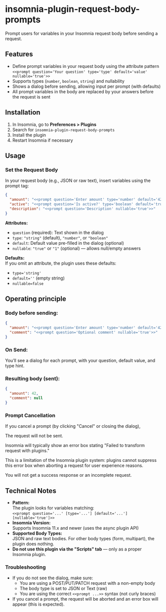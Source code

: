 # insomnia-plugin-request-body-prompts

Prompt users for variables in your Insomnia request body before sending a request.

## Features

- Define prompt variables in your request body using the attribute pattern  
  `<<prompt question='Your question' type='type' default='value' nullable='true'>>`
- Supports types (`number`, `boolean`, `string`) and nullability
- Shows a dialog before sending, allowing input per prompt (with defaults)
- All prompt variables in the body are replaced by your answers before the request is sent


## Installation

1. In Insomnia, go to **Preferences > Plugins**
2. Search for `insomnia-plugin-request-body-prompts`
3. Install the plugin
4. Restart Insomnia if necessary

## Usage

### Set the Request Body

In your request body (e.g., JSON or raw text), insert variables using the prompt tag:

```json
{
  "amount": "<<prompt question='Enter amount' type='number' default='42'>>",
  "active": "<<prompt question='Is active?' type='boolean' default='true'>>",
  "description": "<<prompt question='Description' nullable='true'>>"
}
```

**Attributes:**
- `question` (required): Text shown in the dialog
- `type`: `"string"` (default), `"number"`, or `"boolean"`
- `default`: Default value pre-filled in the dialog (optional)
- `nullable`: `"true"` or `"1"` (optional) — allows null/empty answers

**Defaults:**  
If you omit an attribute, the plugin uses these defaults:
- `type='string'`
- `default=''` (empty string)
- `nullable=false`

## Operating principle

### Body before sending:

```json
{
  "amount": "<<prompt question='Enter amount' type='number' default='42'>>",
  "comment": "<<prompt question='Optional comment' nullable='true'>>"
}
```

### On Send:
You’ll see a dialog for each prompt, with your question, default value, and type hint.

### Resulting body (sent):
```json
{
  "amount": 42,
  "comment": null
}
```

### Prompt Cancellation
If you cancel a prompt (by clicking "Cancel" or closing the dialog),

The request will not be sent.

Insomnia will typically show an error box stating "Failed to transform request with plugins."

This is a limitation of the Insomnia plugin system: plugins cannot suppress this error box when aborting a request for user experience reasons.

You will not get a success response or an incomplete request.

## Technical Notes
- **Pattern:**  
  The plugin looks for variables matching:  
  `<<prompt question='...' [type='...'] [default='...'] [nullable='true']>>`
- **Insomnia Version:**  
  Supports Insomnia 11.x and newer (uses the async plugin API)
- **Supported Body Types:**  
  JSON and raw text bodies. For other body types (form, multipart), the plugin does nothing.
- **Do not use this plugin via the "Scripts" tab** — only as a proper Insomnia plugin.

### Troubleshooting

- If you do not see the dialog, make sure:
  - You are using a POST/PUT/PATCH request with a non-empty body
  - The body type is set to JSON or Text (raw)
  - You are using the correct `<<prompt ...>>` syntax (not curly braces)
- If you cancel a prompt, the request will be aborted and an error box will appear (this is expected).

